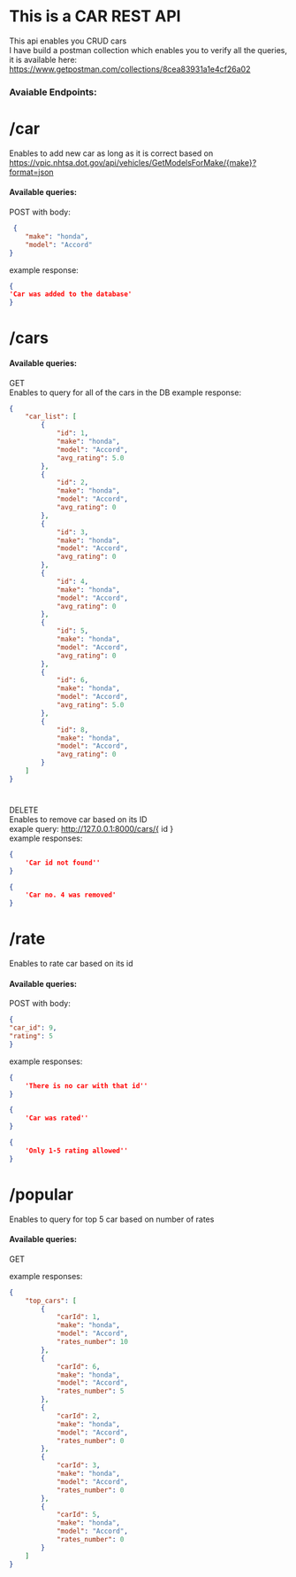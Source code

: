# This is a CAR REST API
This api enables you CRUD cars<br>
I have build a postman collection which enables you to verify all the queries, it is available here: https://www.getpostman.com/collections/8cea83931a1e4cf26a02

### Avaiable Endpoints:<br>
# /car<br>
Enables to add new car as long as it is correct based on https://vpic.nhtsa.dot.gov/api/vehicles/GetModelsForMake/{make}?format=json
#### Available queries:<br>
POST with body:
```json
 {
    "make": "honda",
    "model": "Accord"
}
```
example response:
```json
{
'Car was added to the database'
}
```
# /cars<br>
#### Available queries:<br>
GET <br>
Enables to query for all of the cars in the DB
example response:
```json
{
    "car_list": [
        {
            "id": 1,
            "make": "honda",
            "model": "Accord",
            "avg_rating": 5.0
        },
        {
            "id": 2,
            "make": "honda",
            "model": "Accord",
            "avg_rating": 0
        },
        {
            "id": 3,
            "make": "honda",
            "model": "Accord",
            "avg_rating": 0
        },
        {
            "id": 4,
            "make": "honda",
            "model": "Accord",
            "avg_rating": 0
        },
        {
            "id": 5,
            "make": "honda",
            "model": "Accord",
            "avg_rating": 0
        },
        {
            "id": 6,
            "make": "honda",
            "model": "Accord",
            "avg_rating": 5.0
        },
        {
            "id": 8,
            "make": "honda",
            "model": "Accord",
            "avg_rating": 0
        }
    ]
}
```
#
DELETE<br>
Enables to remove car based on its ID<br>
exaple query: http://127.0.0.1:8000/cars/{ id } <br>
example responses:
```json
{
    'Car id not found''
}
```
```json
{
    'Car no. 4 was removed'
}
```
#
# /rate<br>
Enables to rate car based on its id
#### Available queries:<br>
POST with body:
```json
{
"car_id": 9,
"rating": 5
}
```

example responses: <br>
```json
{
    'There is no car with that id''
}
```
```json
{
    'Car was rated''
}
```
```json
{
    'Only 1-5 rating allowed''
}
```

#
# /popular<br>
Enables to query for top 5 car based on number of rates
#### Available queries:<br>
GET

example responses: <br>
```json
{
    "top_cars": [
        {
            "carId": 1,
            "make": "honda",
            "model": "Accord",
            "rates_number": 10
        },
        {
            "carId": 6,
            "make": "honda",
            "model": "Accord",
            "rates_number": 5
        },
        {
            "carId": 2,
            "make": "honda",
            "model": "Accord",
            "rates_number": 0
        },
        {
            "carId": 3,
            "make": "honda",
            "model": "Accord",
            "rates_number": 0
        },
        {
            "carId": 5,
            "make": "honda",
            "model": "Accord",
            "rates_number": 0
        }
    ]
}
```
